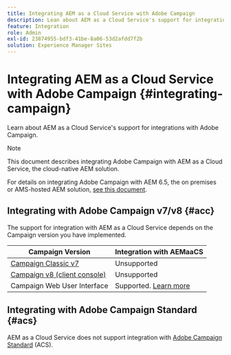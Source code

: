 ```yaml
---
title: Integrating AEM as a Cloud Service with Adobe Campaign
description: Lean about AEM as a Cloud Service's support for integrations with Adobe Campaign.
feature: Integration
role: Admin
exl-id: 23874955-bdf3-41be-8a06-53d2afdd7f2b
solution: Experience Manager Sites
---
```


# Integrating AEM as a Cloud Service with Adobe Campaign {#integrating-campaign}

Learn about AEM as a Cloud Service's support for integrations with Adobe Campaign.

>[!NOTE]
>
>This document describes integrating Adobe Campaign with AEM as a Cloud Service, the cloud-native AEM solution.
>
>For details on integrating Adobe Campaign with AEM 6.5, the on premises or AMS-hosted AEM solution, [see this document](https://experienceleague.adobe.com/docs/experience-manager-65/administering/integration/campaign.html).

## Integrating with Adobe Campaign v7/v8 {#acc}

The support for integration with AEM as a Cloud Service depends on the Campaign version you have implemented.

|Campaign Version|Integration with AEMaaCS|
|---|---|
|[Campaign Classic v7](https://experienceleague.adobe.com/docs/campaign-classic.html)|Unsupported|
|[Campaign v8 (client console)](https://experienceleague.adobe.com/docs/campaign-v8.html)|Unsupported|
|Campaign Web User Interface| Supported. [Learn more](https://experienceleague.adobe.com/docs/campaign-web/v8/integrations/aem-assets.html)|


## Integrating with Adobe Campaign Standard {#acs}

AEM as a Cloud Service does not support integration with [Adobe Campaign Standard](https://experienceleague.adobe.com/docs/campaign-standard.html) (ACS).
